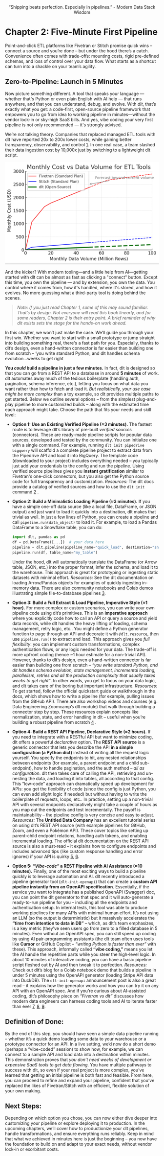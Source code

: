 <p align="center">
“Shipping beats perfection. Especially in pipelines.” - Modern Data Stack Wisdom
</p>

# Chapter 2: Five-Minute First Pipeline


 
Point-and-click ETL platforms like Fivetran or Stitch promise quick wins – connect a source and you’re done – but under the hood there’s a catch. Convenience often comes with trade-offs: mounting costs, rigid pre-defined schemas, and loss of control over your data flow. What starts as a shortcut can turn into a shackle on your team’s agility.


## Zero-to-Pipeline: Launch in 5 Minutes

Now picture something different.  A tool that speaks your language — whether that's Python or even plain English with AI help — that runs anywhere, and that you 
can understand, debug, and evolve. With *dlt*, that’s exactly what you get: a code-first, open-source pipeline framework that empowers you to go from idea to working pipeline in minutes—without the vendor lock-in or sky-high SaaS bills. And yes, vibe coding your very first pipeline is not only recommended — it's strongly advised.

We’re not talking theory. Companies that replaced managed ETL tools with dlt have reported 20x to 200x lower costs, while gaining better transparency, observability, and control [1](https://dlthub.com/blog/fivetran-vs-dlt). In one real case, a team slashed their data ingestion cost by 10,000x just by switching to a lightweight dlt script.

![Monthly Ingestion Cost vs Data Volume (Tiered Pricing Model)](price_chart.png)

And the kicker? With modern tooling—and a little help from AI—getting started with dlt can be almost as fast as clicking a "connect" button. 
Except this time, you own the pipeline — and by extension, you own the data. You control where it comes from, how it's handled, where it's stored, and how it evolves. No more guessing what a third-party tool is doing behind the scenes.

> *Note: If you just read Chapter 1, some of this may sound familiar. That’s by design. Not everyone will read this book linearly, 
> and for some readers, Chapter 2 is their entry point. A brief reminder of why dlt exists sets the stage for the hands-on work ahead.*

In this chapter, we won’t just make the case. We'll guide you through your first win. Whether you want to start with a small prototype or jump straight into building something real, there's a fast path for you. Especially, thanks to dlt’s design, even a hand-written connector is far easier than building one from scratch – ‘you write standard Python, and dlt handles schema evolution...weeks to get right 

**You *could* build a pipeline in just a few minutes.** In fact, dlt is designed so that you can go from a REST API to a database in around **5 minutes** of work. dlt automates away much of the tedious boilerplate (handling auth, pagination, schema inference, etc.), letting you focus on what data you want rather than how to fetch and load it. *But realistically, your use case might be more complex* than a toy example, so dlt provides multiple paths to get started. Below we outline several options – from the simplest plug-and-play pipeline to more customized builds – along with the estimated time each approach might take. Choose the path that fits your needs and skill level:

* **Option 1: Use an Existing Verified Pipeline (≈3 minutes).** The fastest route is to leverage dlt’s library of pre-built *verified sources* (connectors). These are ready-made pipeline scripts for popular data sources, developed and tested by the community. You can initialize one with a single command. For example, running `dlt init pipedrive bigquery` will scaffold a complete pipeline project to extract data from the Pipedrive API and load it into BigQuery. The template code (downloaded to your project) includes everything needed – you typically just add your credentials to the config and run the pipeline. Using verified source pipelines gives you **instant gratification** similar to Fivetran's one-click connectors, but you also get the Python source code for full transparency and customization. *Resources:* The dlt docs provide a catalog of verified sources and how to use the `dlt init` command [2](https://dlthub.com/docs/walkthroughs/add-a-verified-source)  .

* **Option 2: Build a Minimalistic Loading Pipeline (≈3 minutes).** If you have a simple one-off data source (like a local file, DataFrame, or JSON output) and just want to load it quickly into a destination, dlt makes that trivial as well. In just a few lines of Python, you can create a pipeline and call `pipeline.run(data_object)` to load it. For example, to load a Pandas DataFrame to a Snowflake table, you can do:

  ```python
  import dlt, pandas as pd
  df = pd.DataFrame([...])  # your data here
  pipeline = dlt.pipeline(pipeline_name="quick_load", destination="snowflake")
  pipeline.run(df, table_name="my_table")
  ```

  Under the hood, dlt will automatically translate the DataFrame (or Arrow table, JSON, etc.) into the proper format, infer the schema, and load it to the warehouse. This approach is great for prototyping or ingesting static datasets with minimal effort. *Resources:* See the dlt documentation on loading Arrow/Pandas objects for examples of quickly ingesting in-memory data. There are also community notebooks and Colab demos illustrating simple file-to-database pipelines [3](https://dlthub.com/docs/dlt-ecosystem/verified-sources/arrow-pandas).

* **Option 3: Build a Full Extract & Load Pipeline, Imperative Style (≈1 hour).** For more complex or custom scenarios, you can write your own pipeline code using dlt’s primitives. This is an **imperative approach** where you explicitly code how to call an API or query a source and yield data records, while dlt handles the heavy lifting of loading, schema management, retry logic, etc.. You might define a Python generator function to page through an API and decorate it with `@dlt.resource`, then use `pipeline.run()` to extract and load. This approach gives you *full flexibility*: you can implement custom transformations, complex authentication flows, or any logic needed for your data. The trade-off is more upfront coding (hence \~1 hour estimate for a non-trivial API). However, thanks to dlt’s design, even a hand-written connector is far easier than building one from scratch – *“you write standard Python, and dlt handles schema evolution, state management, incremental loading, parallelism, retries and all the production complexity that usually takes weeks to get right”*. In other words, you get to focus on your data logic, and dlt takes care of the boring but important infrastructure. *Resources:* To get started, follow the official quickstart guide or walkthrough in the docs, which shows how to write a pipeline (for example, pulling issues from the GitHub API). There are also workshop videos and courses (e.g. Data Engineering Zoomcamp’s dlt module) that walk through building a connector step by step. These resources explain concepts like normalization, state, and error handling in dlt – useful when you’re building a robust pipeline from scratch [4](https://dlthub.com/docs/walkthroughs/create-a-pipeline)  . 

* **Option 4: Build a REST API Pipeline, Declarative Style (≈2 hours).** If you need to integrate with a RESTful API but want to minimize coding, dlt offers a powerful *declarative* option. The **REST API source** is a generic connector that lets you describe the API **in a simple configuration (a Python dict)** instead of writing all the request logic yourself. You specify the endpoints to hit, any nested relationships between endpoints (for example, a parent endpoint and a child sub-endpoint), how to handle pagination, and the auth method – *all as configuration*. dlt then takes care of calling the API, retrieving and un-nesting the data, and loading it into tables, all according to that config. This “low-code” approach can dramatically speed up development for APIs: you get the flexibility of code (since the config is just Python, you can even add slight logic if needed) but without having to write the boilerplate of requests, loops, etc.. In practice, setting up a non-trivial API with several endpoints declaratively might take a couple of hours as you map out the endpoints and test incrementally. The payoff is maintainability – the pipeline config is very concise and easy to adjust. *Resources:* The **Untitled Data Company** has an excellent tutorial series on using dlt’s REST API source (with example pipelines for GitHub, Zoom, and even a Pokémon API). These cover topics like setting up parent-child endpoint relations, handling auth tokens, and enabling incremental loading. The official dlt documentation on the REST API source is also a must-read – it explains how to configure endpoints and includes advanced tips (like custom response handling and error ignores) if your API is quirky [5](https://dlthub.com/docs/dlt-ecosystem/verified-sources/rest_api), [6](https://github.com/untitled-data-company/dlt-rest-api-tutorial).

* **Option 5: *“Vibe-code”* a REST Pipeline with AI Assistance (≈10 minutes).** Finally, one of the most exciting ways to build a pipeline quickly is to leverage automation and AI. dlt recently introduced a pipeline generator tool (`dlt-init-openapi`) that can create a **custom API pipeline instantly from an OpenAPI specification**. Essentially, if the service you want to integrate has a published OpenAPI (Swagger) doc, you can point the dlt generator to that spec and it will auto-generate a ready-to-run pipeline for you – including all the endpoints and authentication setup. In internal tests, this tool was able to produce working pipelines for many APIs with minimal human effort. It’s not using an LLM (so the output is deterministic) but it massively accelerates the **“time from intention to data in DB”** – which, as dlt’s team emphasizes, is a key metric (they’ve seen users go from zero to a filled database in 5 minutes). Even without an OpenAPI spec, you can still speed up coding by using AI pair-programming assistants (the dlt team often uses tools like **Cursor** or GitHub Copilot – *“writing Python is faster than ever”* with these). This approach, informally called **“vibe coding,”** means you let the AI handle the repetitive parts while you steer the high-level logic. In about 10 minutes of interactive coding, you can have a basic pipeline script fleshed out by AI and then tweak it to perfection. *Resources:* Check out dlt’s blog for a Colab notebook demo that builds a pipeline in under 5 minutes using the OpenAPI generator (loading Stripe API data into DuckDB). The `dlt-init-openapi` announcement post is also a great read – it explains how the generator works and how you can try it on any API with an OpenAPI spec. And if you’re curious about AI-assisted coding, dlt’s philosophy piece on *“Fivetran vs dlt”* discusses how modern data engineers can harness coding tools and AI to iterate faster than ever [7](https://dlthub.com/blog/openapi-pipeline), [8](https://colab.research.google.com/drive/1MRZvguOTZj1MlkEGzjiso8lQ_wr1MJRI?usp=sharing), [9](https://github.com/dlt-hub/dlt-init-openapi).

## **Definition of Done:** 

By the end of this step, you should have seen a simple data pipeline running – whether it’s a quick demo loading some data to your warehouse or a prototype connector for an API. In a live setting, we’d now do a short demo (perhaps a “vibe-coded” session) to show how, for example, we can connect to a sample API and load data into a destination within minutes. This demonstration proves that *you don’t need weeks of development or expensive SaaS tools to get data flowing*. You have multiple pathways to success with dlt, so even if your real project is more complex, you’ve learned that getting an initial pipeline is both fast and feasible. From here, you can proceed to refine and expand your pipeline, confident that you’ve replaced the likes of Fivetran/Stitch with an efficient, flexible solution of your own making.

## **Next Steps:** 

Depending on which option you chose, you can now either dive deeper into customizing your pipeline or explore deploying it to production. In the upcoming chapters, we’ll cover how to productionize your dlt pipelines, handle transformations, and ensure everything runs reliably. Keep in mind that what we achieved in minutes here is just the beginning – you now have the foundation to build on and adapt to your exact needs, without vendor lock-in or exorbitant costs.

 

